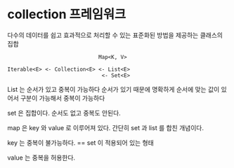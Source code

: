 # collection 프레임워크

다수의 데이터를 쉽고 효과적으로 처리할 수 있는 표준화된 방법을 제공하는 클래스의 집합

                                 Map<K, V>

    Iterable<E> <- Collection<E> <- List<E>
                                  <- Set<E>

List 는 순서가 있고 중복이 가능하다
순서가 있기 때문에 명확하게 순서에 맞는 값이 있어서 구분이 가능해서
중복이 가능하다

set 은 집합이다.
순서도 없고 중복도 안된다.

map 은 key 와 value 로 이루어져 있다.
간단히 set 과 list 를 합친 개념이다.

key 는 중복이 불가능하다. == set 이 적용되어 있는 형태

value 는 중복을 허용한다.

